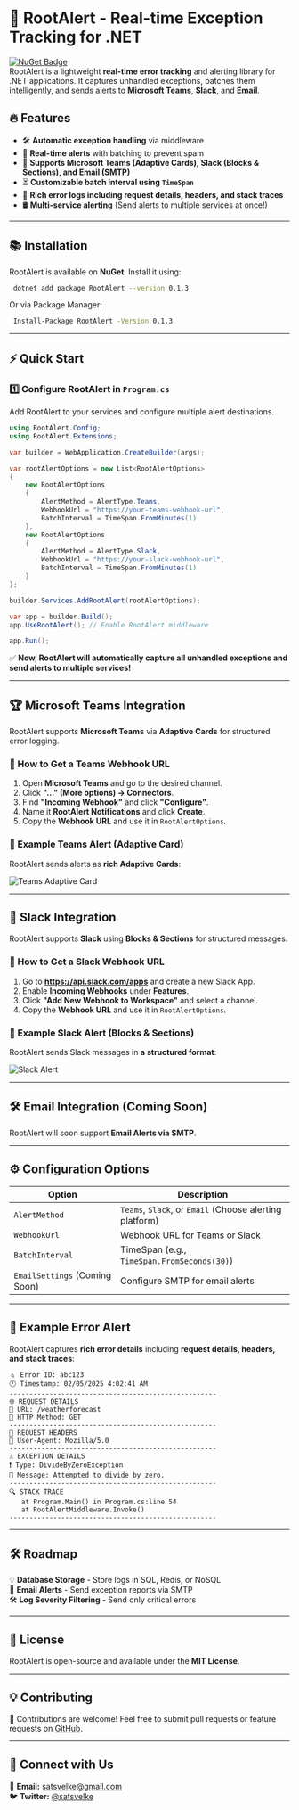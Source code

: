 # 🚀 RootAlert - Real-time Exception Tracking for .NET  
[![NuGet Badge](https://img.shields.io/nuget/v/RootAlert.svg)](https://www.nuget.org/packages/RootAlert/)  
RootAlert is a lightweight **real-time error tracking** and alerting library for .NET applications. It captures unhandled exceptions, batches them intelligently, and sends alerts to **Microsoft Teams**, **Slack**, and **Email**.

## 🔥 Features  
- 🛠 **Automatic exception handling** via middleware  
- 🚀 **Real-time alerts** with batching to prevent spam  
- 💪 **Supports Microsoft Teams (Adaptive Cards), Slack (Blocks & Sections), and Email (SMTP)**  
- ⏳ **Customizable batch interval using `TimeSpan`**  
- 📩 **Rich error logs including request details, headers, and stack traces**  
- 🛢 **Multi-service alerting** (Send alerts to multiple services at once!)  

---

## 📚 Installation  
RootAlert is available on **NuGet**. Install it using:

```sh
 dotnet add package RootAlert --version 0.1.3
```

Or via Package Manager:
```sh
 Install-Package RootAlert -Version 0.1.3
```

---

## ⚡ Quick Start  

### **1️⃣ Configure RootAlert in `Program.cs`**  
Add RootAlert to your services and configure multiple alert destinations.

```csharp
using RootAlert.Config;
using RootAlert.Extensions;

var builder = WebApplication.CreateBuilder(args);

var rootAlertOptions = new List<RootAlertOptions>
{
    new RootAlertOptions
    {
        AlertMethod = AlertType.Teams,
        WebhookUrl = "https://your-teams-webhook-url",
        BatchInterval = TimeSpan.FromMinutes(1)
    },
    new RootAlertOptions
    {
        AlertMethod = AlertType.Slack,
        WebhookUrl = "https://your-slack-webhook-url",
        BatchInterval = TimeSpan.FromMinutes(1)
    }
};

builder.Services.AddRootAlert(rootAlertOptions);

var app = builder.Build();
app.UseRootAlert(); // Enable RootAlert middleware

app.Run();
```

✅ **Now, RootAlert will automatically capture all unhandled exceptions and send alerts to multiple services!**  

---

## 🏆 Microsoft Teams Integration  
RootAlert supports **Microsoft Teams** via **Adaptive Cards** for structured error logging.

### **🔹 How to Get a Teams Webhook URL**  
1. Open **Microsoft Teams** and go to the desired channel.  
2. Click **"..." (More options) → Connectors**.  
3. Find **"Incoming Webhook"** and click **"Configure"**.  
4. Name it **RootAlert Notifications** and click **Create**.  
5. Copy the **Webhook URL** and use it in `RootAlertOptions`.

### **🔹 Example Teams Alert (Adaptive Card)**  
RootAlert sends alerts as **rich Adaptive Cards**:

![Teams Adaptive Card](https://user-images.githubusercontent.com/example/teams-card.png)

---

## 💬 Slack Integration  
RootAlert supports **Slack** using **Blocks & Sections** for structured messages.

### **🔹 How to Get a Slack Webhook URL**  
1. Go to **https://api.slack.com/apps** and create a new Slack App.  
2. Enable **Incoming Webhooks** under **Features**.  
3. Click **"Add New Webhook to Workspace"** and select a channel.  
4. Copy the **Webhook URL** and use it in `RootAlertOptions`.

### **🔹 Example Slack Alert (Blocks & Sections)**  
RootAlert sends Slack messages in **a structured format**:

![Slack Alert](https://user-images.githubusercontent.com/example/slack-message.png)

---

## 🛠 Email Integration (Coming Soon)  
RootAlert will soon support **Email Alerts via SMTP**.

---

## ⚙️ Configuration Options  
| Option                        | Description                                             |
| ----------------------------- | ------------------------------------------------------- |
| `AlertMethod`                 | `Teams`, `Slack`, or `Email` (Choose alerting platform) |
| `WebhookUrl`                  | Webhook URL for Teams or Slack                          |
| `BatchInterval`               | TimeSpan (e.g., `TimeSpan.FromSeconds(30)`)             |
| `EmailSettings` (Coming Soon) | Configure SMTP for email alerts                         |

---

## 🚨 Example Error Alert  
RootAlert captures **rich error details** including **request details, headers, and stack traces**:

```
🄁 Error ID: abc123
🕛 Timestamp: 02/05/2025 4:02:41 AM
----------------------------------------------------
🌐 REQUEST DETAILS
🔗 URL: /weatherforecast
💼 HTTP Method: GET
----------------------------------------------------
📩 REQUEST HEADERS
📝 User-Agent: Mozilla/5.0
----------------------------------------------------
⚠️ EXCEPTION DETAILS
❗ Type: DivideByZeroException
💬 Message: Attempted to divide by zero.
----------------------------------------------------
🔍 STACK TRACE
   at Program.Main() in Program.cs:line 54
   at RootAlertMiddleware.Invoke()
----------------------------------------------------
```

---

## 🛠 Roadmap  
💡 **Database Storage** - Store logs in SQL, Redis, or NoSQL  
📝 **Email Alerts** - Send exception reports via SMTP  
🛠 **Log Severity Filtering** - Send only critical errors  

---

## 🐝 License  
RootAlert is open-source and available under the **MIT License**.

---

## 💡 Contributing  
🚀 Contributions are welcome! Feel free to submit pull requests or feature requests on [GitHub](https://github.com/satsvelke/RootAlert).  

---

## 🔗 Connect with Us  
📧 **Email:**  satsvelke@gmail.com  
🐦 **Twitter:** [@satsvelke](https://twitter.com/satsvelke)  

